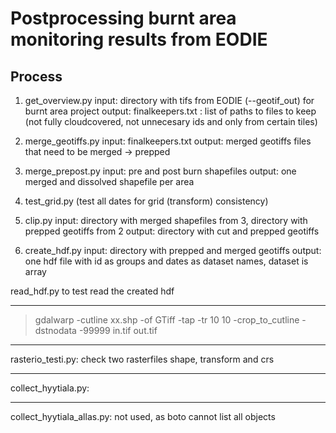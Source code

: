 # Postprocessing burnt area monitoring results from EODIE

## Process

1. get_overview.py
input: directory with tifs from EODIE (--geotif_out) for burnt area project
output: finalkeepers.txt : list of paths to files to keep (not fully cloudcovered, not unnecesary ids and only from certain tiles)

2. merge_geotiffs.py
input: finalkeepers.txt
output: merged geotiffs files that need to be merged -> prepped

3. merge_prepost.py
input: pre and post burn shapefiles
output: one merged and dissolved shapefile per area

4. test_grid.py (test all dates for grid (transform) consistency)

5. clip.py
input: directory with merged shapefiles from 3, directory with prepped geotiffs from 2
output: directory with cut and prepped geotiffs

6. create_hdf.py
input: directory with prepped and merged geotiffs
output: one hdf file with id as groups and dates as dataset names, dataset is array

read_hdf.py to test read the created hdf


--- 

> gdalwarp -cutline xx.shp -of GTiff -tap -tr 10 10 -crop_to_cutline -dstnodata -99999 in.tif out.tif

---

rasterio_testi.py: check two rasterfiles shape, transform and crs

---

collect_hyytiala.py:

---

collect_hyytiala_allas.py: not used, as boto cannot list all objects